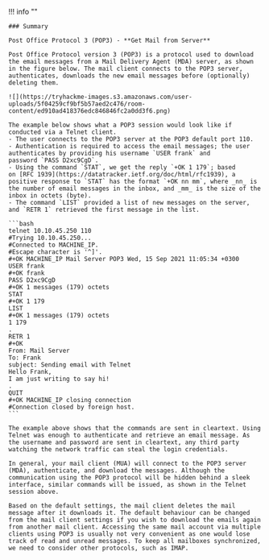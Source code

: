 !!! info ""

    ### Summary
    
    Post Office Protocol 3 (POP3) - **Get Mail from Server**

    Post Office Protocol version 3 (POP3) is a protocol used to download the email messages from a Mail Delivery Agent (MDA) server, as shown in the figure below. The mail client connects to the POP3 server, authenticates, downloads the new email messages before (optionally) deleting them.

    ![](https://tryhackme-images.s3.amazonaws.com/user-uploads/5f04259cf9bf5b57aed2c476/room-content/ed910ad418376edc846846fc2a0dd3f6.png)

    The example below shows what a POP3 session would look like if conducted via a Telnet client.
    - The user connects to the POP3 server at the POP3 default port 110.
    - Authentication is required to access the email messages; the user authenticates by providing his username `USER frank` and password `PASS D2xc9CgD`.
    - Using the command `STAT`, we get the reply `+OK 1 179`; based on [RFC 1939](https://datatracker.ietf.org/doc/html/rfc1939), a positive response to `STAT` has the format `+OK nn mm`, where _nn_ is the number of email messages in the inbox, and _mm_ is the size of the inbox in octets (byte).
    - The command `LIST` provided a list of new messages on the server, and `RETR 1` retrieved the first message in the list.
    
    ```bash
    telnet 10.10.45.250 110
    #Trying 10.10.45.250...
    #Connected to MACHINE_IP.
    #Escape character is '^]'.
    #+OK MACHINE_IP Mail Server POP3 Wed, 15 Sep 2021 11:05:34 +0300 
    USER frank
    #+OK frank
    PASS D2xc9CgD
    #+OK 1 messages (179) octets
    STAT
    #+OK 1 179
    LIST
    #+OK 1 messages (179) octets
    1 179
    .
    RETR 1
    #+OK
    From: Mail Server 
    To: Frank 
    subject: Sending email with Telnet
    Hello Frank,
    I am just writing to say hi!
    .
    QUIT
    #+OK MACHINE_IP closing connection
    #Connection closed by foreign host.
    ```

    The example above shows that the commands are sent in cleartext. Using Telnet was enough to authenticate and retrieve an email message. As the username and password are sent in cleartext, any third party watching the network traffic can steal the login credentials.

    In general, your mail client (MUA) will connect to the POP3 server (MDA), authenticate, and download the messages. Although the communication using the POP3 protocol will be hidden behind a sleek interface, similar commands will be issued, as shown in the Telnet session above.

    Based on the default settings, the mail client deletes the mail message after it downloads it. The default behaviour can be changed from the mail client settings if you wish to download the emails again from another mail client. Accessing the same mail account via multiple clients using POP3 is usually not very convenient as one would lose track of read and unread messages. To keep all mailboxes synchronized, we need to consider other protocols, such as IMAP.
